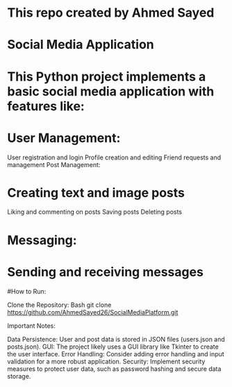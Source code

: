 # This repo created by Ahmed Sayed
# Social Media Application

# This Python project implements a basic social media application with features like:

# User Management:

User registration and login
Profile creation and editing
Friend requests and management
Post Management:

# Creating text and image posts
Liking and commenting on posts
Saving posts
Deleting posts
# Messaging:

# Sending and receiving messages
#How to Run:

Clone the Repository:
Bash
git clone https://github.com/AhmedSayed26/SocialMediaPlatform.git

Important Notes:

Data Persistence: User and post data is stored in JSON files (users.json and posts.json).
GUI: The project likely uses a GUI library like Tkinter to create the user interface.
Error Handling: Consider adding error handling and input validation for a more robust application.
Security: Implement security measures to protect user data, such as password hashing and secure data storage.
